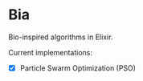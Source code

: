 # Bia

Bio-inspired algorithms in Elixir.

Current implementations:
- [x] Particle Swarm Optimization (PSO)